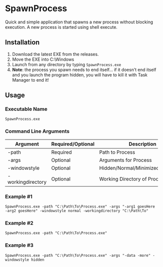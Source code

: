 # SpawnProcess
Quick and simple application that spawns a new process without blocking execution. A new process is started using shell execute.

## Installation
1. Download the latest EXE from the releases.
2. Move the EXE into C:\Windows
3. Launch from any directory by typing `SpawnProcess.exe`
4. **Note**: the process you spawn needs to end itself... if it doesn't end itself and you launch the program hidden, you will have to kill it with Task Manager to end it!

## Usage
### Executable Name
`SpawnProcess.exe`
### Command Line Arguments

|Argument|Required/Optional|Description|
|--|--|--|
|-path|Required|Path to Process|
|-args|Optional|Arguments for Process|
|-windowstyle|Optional|Hidden/Normal/Minimized/Maximized|
|-workingdirectory|Optional|Working Directory of Process|

### Example #1
`SpawnProcess.exe -path "C:\Path\To\Process.exe" -args "-arg1 goesHere -arg2 goesHere" -windowstyle normal -workingdirectory "C:\Path\To"`

### Example #2
`SpawnProcess.exe -path "C:\Path\To\Process.exe"`

### Example #3
`SpawnProcess.exe -path "C:\Path\To\Process.exe" -args "-data -more" -windowstyle hidden`
